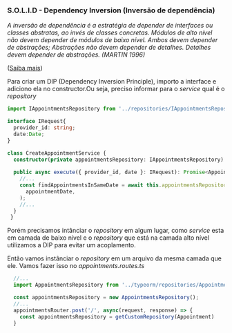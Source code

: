### S.O.L.I.D - Dependency Inversion (Inversão de dependência)
*A inversão de dependência é a estratégia de depender de interfaces ou classes abstratas, ao invés de classes concretas.*
*Módulos de alto nível não devem depender de módulos de baixo nível. Ambos devem depender de abstrações;
Abstrações não devem depender de detalhes. Detalhes devem depender de abstrações. (MARTIN 1996)*

([Saiba mais]( https://medium.com/contexto-delimitado/o-princ%C3%ADpio-da-invers%C3%A3o-de-depend%C3%AAncia-d52987634fa9#:~:text=A%20invers%C3%A3o%20de%20depend%C3%AAncia%20%C3%A9,ao%20inv%C3%A9s%20de%20classes%20concretas.))

Para criar um DIP (Dependency Inversion Principle), importo a interface e adiciono ela no constructor.Ou seja, preciso informar para o *service* qual é o *repository*

```ts
import IAppointmentsRepository from '../repositories/IAppointmentsRepository';

interface IRequest{
  provider_id: string;
  date:Date;
}

class CreateAppointmentService {
  constructor(private appointmentsRepository: IAppointmentsRepository) {}
  
  public async execute({ provider_id, date }: IRequest): Promise<Appointment> {
    //...
    const findAppointmentsInSameDate = await this.appointmentsRepository.findByDate(
      appointmentDate,
    );
    //...
  }  
 }
```

Porém precisamos intânciar o *repository* em algum lugar, como *service* esta em camada de baixo nível e o *repository* que está na camada alto nível utilizamos a DIP para evitar um acoplamento.

Então vamos instânciar o *repository* em um arquivo da mesma camada que ele. Vamos fazer isso no *appointments.routes.ts*
```ts
  //...
  import AppointmentsRepository from '../typeorm/repositories/AppointmentsRepository';

  const appointmentsRepository = new AppointmentsRepository();
  //...
  appointmentsRouter.post('/', async(request, response) => {
    const appointmentsRepository = getCustomRepository(Appointment)
  }
```
